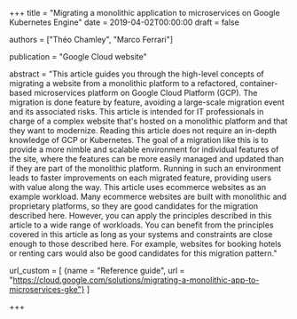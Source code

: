 +++
title = "Migrating a monolithic application to microservices on Google Kubernetes Engine"
date = 2019-04-02T00:00:00
draft = false

authors = ["Théo Chamley", "Marco Ferrari"]

publication = "Google Cloud website"

abstract = "This article guides you through the high-level concepts of migrating a website from a monolithic platform to a refactored, container-based microservices platform on Google Cloud Platform (GCP). The migration is done feature by feature, avoiding a large-scale migration event and its associated risks. This article is intended for IT professionals in charge of a complex website that's hosted on a monolithic platform and that they want to modernize. Reading this article does not require an in-depth knowledge of GCP or Kubernetes. The goal of a migration like this is to provide a more nimble and scalable environment for individual features of the site, where the features can be more easily managed and updated than if they are part of the monolithic platform. Running in such an environment leads to faster improvements on each migrated feature, providing users with value along the way. This article uses ecommerce websites as an example workload. Many ecommerce websites are built with monolithic and proprietary platforms, so they are good candidates for the migration described here. However, you can apply the principles described in this article to a wide range of workloads. You can benefit from the principles covered in this article as long as your systems and constraints are close enough to those described here. For example, websites for booking hotels or renting cars would also be good candidates for this migration pattern."

url_custom = [
  {name = "Reference guide", url = "https://cloud.google.com/solutions/migrating-a-monolithic-app-to-microservices-gke"}
  ]

+++
